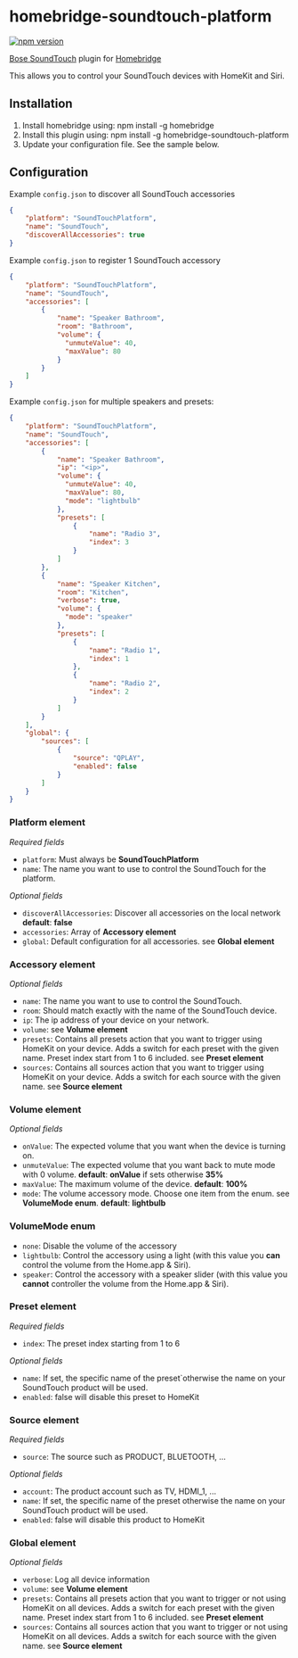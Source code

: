 # homebridge-soundtouch-platform

[![npm version](https://badge.fury.io/js/homebridge-soundtouch-platform.svg)](https://badge.fury.io/js/homebridge-soundtouch-platform)

[Bose SoundTouch](https://www.bose.com/soundtouch-systems.html) plugin for [Homebridge](https://github.com/nfarina/homebridge)

This allows you to control your SoundTouch devices with HomeKit and Siri.

## Installation
1. Install homebridge using: npm install -g homebridge
2. Install this plugin using: npm install -g homebridge-soundtouch-platform
3. Update your configuration file. See the sample below.

## Configuration
Example `config.json` to discover all SoundTouch accessories

```json
{
    "platform": "SoundTouchPlatform",
    "name": "SoundTouch",
    "discoverAllAccessories": true
}
```

Example `config.json` to register 1 SoundTouch accessory

```json
{
    "platform": "SoundTouchPlatform",
    "name": "SoundTouch",
    "accessories": [
        {
            "name": "Speaker Bathroom",
            "room": "Bathroom",
            "volume": {
              "unmuteValue": 40,
              "maxValue": 80
            }        
        }
    ]
}
```

Example `config.json` for multiple speakers and presets:

```json
{
    "platform": "SoundTouchPlatform",
    "name": "SoundTouch",
    "accessories": [
        {
            "name": "Speaker Bathroom",
            "ip": "<ip>",
            "volume": {
              "unmuteValue": 40,
              "maxValue": 80,
              "mode": "lightbulb"
            },
            "presets": [
                {
                    "name": "Radio 3",
                    "index": 3
                }
            ]
        },
        {
            "name": "Speaker Kitchen",
            "room": "Kitchen",
            "verbose": true,
            "volume": {
              "mode": "speaker"
            },
            "presets": [
                {
                    "name": "Radio 1",
                    "index": 1
                },
                {
                    "name": "Radio 2",
                    "index": 2
                }
            ]
        }
    ],
    "global": {
        "sources": [
            {
                "source": "QPLAY",
                "enabled": false
            }
        ]
    }
}
```

### Platform element
*Required fields*
* `platform`: Must always be **SoundTouchPlatform** 
* `name`: The name you want to use to control the SoundTouch for the platform.

*Optional fields*
* `discoverAllAccessories`: Discover all accessories on the local network __default__: **false**  
* `accessories`: Array of **Accessory element**
* `global`: Default configuration for all accessories. see **Global element**

### Accessory element
*Optional fields*
* `name`: The name you want to use to control the SoundTouch.
* `room`: Should match exactly with the name of the SoundTouch device.
* `ip`: The ip address of your device on your network.
* `volume`: see **Volume element**
* `presets`: Contains all presets action that you want to trigger using HomeKit on your device. Adds a switch for each preset with the given name.
 Preset index start from 1 to 6 included. see **Preset element**
* `sources`: Contains all sources action that you want to trigger using HomeKit on your device. Adds a switch for each source with the given name. see **Source element**
  
### Volume element  
*Optional fields*
* `onValue`: The expected volume that you want when the device is turning on.
* `unmuteValue`: The expected volume that you want back to mute mode with 0 volume. __default__: **onValue** if sets otherwise **35%**
* `maxValue`: The maximum volume of the device. __default__: **100%**
* `mode`: The volume accessory mode. Choose one item from the enum. see **VolumeMode enum**. __default__: **lightbulb**

### VolumeMode enum  
* `none`: Disable the volume of the accessory
* `lightbulb`: Control the accessory using a light (with this value you **can** control the volume from the Home.app & Siri).
* `speaker`: Control the accessory with a speaker slider (with this value you **cannot** controller the volume from the Home.app & Siri).

### Preset element
*Required fields*
* `index`: The preset index starting from 1 to 6

*Optional fields*
* `name`: If set, the specific name of the preset`otherwise the name on your SoundTouch product will be used.
* `enabled`: false will disable this preset to HomeKit

### Source element
*Required fields*
* `source`: The source such as PRODUCT, BLUETOOTH, ...

*Optional fields*
* `account`: The product account such as TV, HDMI_1, ...
* `name`: If set, the specific name of the preset otherwise the name on your SoundTouch product will be used.
* `enabled`: false will disable this product to HomeKit

### Global element
*Optional fields*
* `verbose`: Log all device information
* `volume`: see **Volume element**
* `presets`: Contains all presets action that you want to trigger or not using HomeKit on all devices. Adds a switch for each preset with the given name.
 Preset index start from 1 to 6 included. see **Preset element**
* `sources`: Contains all sources action that you want to trigger or not using HomeKit on all devices. Adds a switch for each source with the given name. see **Source element**
  